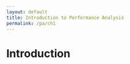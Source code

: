 ```yaml
---
layout: default
title: Introduction to Performance Analysis
permalink: /pa/ch1
---
```


# Introduction
